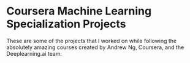 # Coursera Machine Learning Specialization Projects
These are some of the projects that I worked on while following the absolutely amazing courses created by Andrew Ng, Coursera, and the Deeplearning.ai team.
